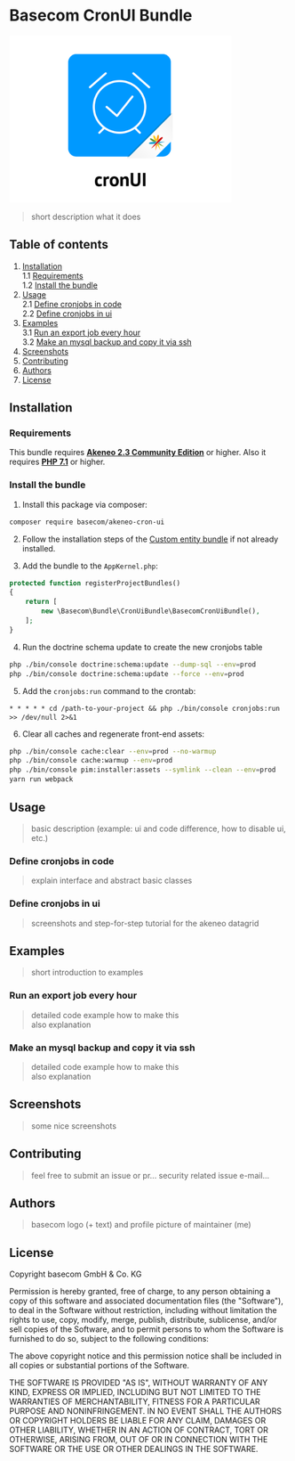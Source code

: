 # Basecom CronUI Bundle

<img src="docs/logo.png" width="400">

> short description what it does

## Table of contents
1. [Installation](#installation)   
  1.1 [Requirements](#requirements)   
  1.2 [Install the bundle](#install-the-bundle)
2. [Usage](#usage)   
  2.1 [Define cronjobs in code](#define-cronjobs-in-code)   
  2.2 [Define cronjobs in ui](#define-cronjobs-in-ui)
3. [Examples](#examples)   
  3.1 [Run an export job every hour](#run-an-export-job-every-hour)   
  3.2 [Make an mysql backup and copy it via ssh](#make-an-mysql-backup-and-copy-it-via-ssh)
4. [Screenshots](#screenshots)
5. [Contributing](#contributing)
6. [Authors](#authors)
7. [License](#license)

## Installation

### Requirements

This bundle requires **[Akeneo 2.3 Community Edition](http://akeneo.com)** or higher. 
Also it requires **[PHP 7.1](http://php.net)** or higher.

### Install the bundle

1. Install this package via composer:
```bash
composer require basecom/akeneo-cron-ui
```

2. Follow the installation steps of the [Custom entity bundle](https://github.com/akeneo-labs/CustomEntityBundle) if not
already installed.

3. Add the bundle to the `AppKernel.php`:
```php
protected function registerProjectBundles()
{
	return [
		new \Basecom\Bundle\CronUiBundle\BasecomCronUiBundle(),
	];
}
```

4. Run the doctrine schema update to create the new cronjobs table
```bash
php ./bin/console doctrine:schema:update --dump-sql --env=prod
php ./bin/console doctrine:schema:update --force --env=prod

```

5. Add the `cronjobs:run` command to the crontab:
```crontab
* * * * * cd /path-to-your-project && php ./bin/console cronjobs:run >> /dev/null 2>&1
```

6. Clear all caches and regenerate front-end assets:
```bash
php ./bin/console cache:clear --env=prod --no-warmup
php ./bin/console cache:warmup --env=prod
php ./bin/console pim:installer:assets --symlink --clean --env=prod
yarn run webpack
```

## Usage

> basic description (example: ui and code difference, how to disable ui, etc.)

### Define cronjobs in code

> explain interface and abstract basic classes

### Define cronjobs in ui

> screenshots and step-for-step tutorial for the akeneo datagrid

## Examples

> short introduction to examples

### Run an export job every hour

> detailed code example how to make this   
> also explanation

### Make an mysql backup and copy it via ssh

> detailed code example how to make this   
> also explanation

## Screenshots

> some nice screenshots

## Contributing

> feel free to submit an issue or pr... security related issue e-mail... 

## Authors

> basecom logo (+ text) and profile picture of maintainer (me)

## License

Copyright basecom GmbH & Co. KG

Permission is hereby granted, free of charge, to any person obtaining a copy of this software and associated
documentation files (the "Software"), to deal in the Software without restriction, including without limitation the
rights to use, copy, modify, merge, publish, distribute, sublicense, and/or sell copies of the Software, and to permit
persons to whom the Software is furnished to do so, subject to the following conditions:

The above copyright notice and this permission notice shall be included in all copies or substantial portions of the
Software.

THE SOFTWARE IS PROVIDED "AS IS", WITHOUT WARRANTY OF ANY KIND, EXPRESS OR IMPLIED, INCLUDING BUT NOT LIMITED TO THE
WARRANTIES OF MERCHANTABILITY, FITNESS FOR A PARTICULAR PURPOSE AND NONINFRINGEMENT. IN NO EVENT SHALL THE AUTHORS OR
COPYRIGHT HOLDERS BE LIABLE FOR ANY CLAIM, DAMAGES OR OTHER LIABILITY, WHETHER IN AN ACTION OF CONTRACT, TORT OR
OTHERWISE, ARISING FROM, OUT OF OR IN CONNECTION WITH THE SOFTWARE OR THE USE OR OTHER DEALINGS IN THE SOFTWARE.
